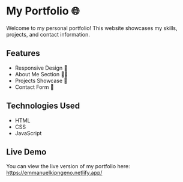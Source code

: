 # My Portfolio 🌐  

Welcome to my personal portfolio! This website showcases my skills, projects, and contact information.  

## Features  
- Responsive Design 📱  
- About Me Section 🧑‍💻  
- Projects Showcase 🚀  
- Contact Form 📩  

## Technologies Used  
- HTML  
- CSS  
- JavaScript  

## Live Demo  
You can view the live version of my portfolio here: https://emmanuelkipngeno.netlify.app/

